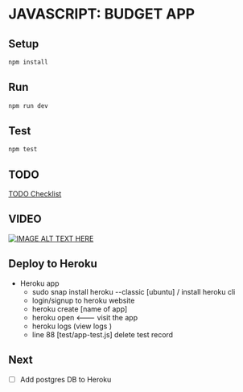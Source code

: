 # JAVASCRIPT: BUDGET APP

## Setup

```sh
npm install
```

## Run

```sh
npm run dev
```

## Test

```sh
npm test
```

## TODO

[TODO Checklist](TODO.md)

## VIDEO

[![IMAGE ALT TEXT HERE](https://i.imgur.com/fziyA9i.png)](https://www.youtube.com/playlist?list=PLM_i0obccy3uwR6ZYa7QE03xDRAqs4Aso)

## Deploy to Heroku
* Heroku app
  * sudo snap install heroku --classic [ubuntu] / install heroku cli
  * login/signup to heroku website 
  * heroku create [name of app]
  * heroku open <--- visit the app
  * heroku logs (view logs )
  * line 88 [test/app-test.js] delete test record

## Next
* [ ] Add postgres DB to Heroku
